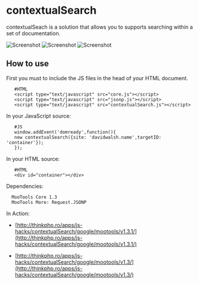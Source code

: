 contextualSearch
================
contextualSeach is a solution that allows you to supports searching within a set of documentation.

![Screenshot](http://farm5.static.flickr.com/4043/4589287717_19587310ee_o.png)
![Screenshot](http://farm5.static.flickr.com/4072/4592085840_2efe301441_o.png)
![Screenshot](http://farm5.static.flickr.com/4025/4591586461_b8ae8ae617_o.png)

How to use
----------

First you must to include the JS files in the head of your HTML document.
       
       #HTML
       <script type="text/javascript" src="core.js"></script>
       <script type="text/javascript" src="jsonp.js"></script>
       <script type="text/javascript" src="contextualSearch.js"></script>

In your JavaScript source: 

       #JS 
       window.addEvent('domready',function(){
       new contextualSearch({site: 'davidwalsh.name',targetID: 'container'});
       });

In your HTML source: 

       #HTML
       <div id="container"></div>


Dependencies:

      MooTools Core 1.3
      MooTools More: Request.JSONP

In Action:  
- [http://thinkphp.ro/apps/js-hacks/contextualSearch/google/mootools/v1.3.1/](http://thinkphp.ro/apps/js-hacks/contextualSearch/google/mootools/v1.3.1/)

- [http://thinkphp.ro/apps/js-hacks/contextualSearch/google/mootools/v1.3/](http://thinkphp.ro/apps/js-hacks/contextualSearch/google/mootools/v1.3/) 
